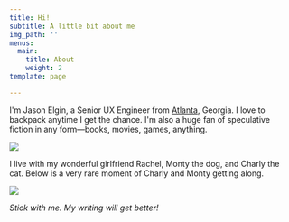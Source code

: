 ```yaml
---
title: Hi!
subtitle: A little bit about me
img_path: ''
menus:
  main:
    title: About
    weight: 2
template: page

---
```

I'm Jason Elgin, a Senior UX Engineer from [Atlanta](https://en.wikipedia.org/wiki/Atlanta), Georgia. I love to backpack anytime I get the chance. I'm also a huge fan of speculative fiction in any form—books, movies, games, anything.

![](/images/IMG_1741-1.jpg)

I live with my wonderful girlfriend Rachel, Monty the dog, and Charly the cat. Below is a very rare moment of Charly and Monty getting along.

![](/images/IMG_6637.jpg)

_Stick with me. My writing will get better!_